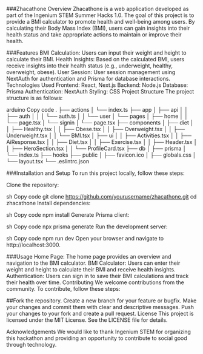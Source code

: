 ###Zhacathone
Overview
Zhacathone is a web application developed as part of the Ingenium STEM Summer Hacks 1.0. The goal of this project is to provide a BMI calculator to promote health and well-being among users. By calculating their Body Mass Index (BMI), users can gain insights into their health status and take appropriate actions to maintain or improve their health.

###Features
BMI Calculation: Users can input their weight and height to calculate their BMI.
Health Insights: Based on the calculated BMI, users receive insights into their health status (e.g., underweight, healthy, overweight, obese).
User Session: User session management using NextAuth for authentication and Prisma for database interactions.
Technologies Used
Frontend: React, Next.js
Backend: Node.js
Database: Prisma
Authentication: NextAuth
Styling: CSS
Project Structure
The project structure is as follows:

arduino
Copy code
.
├── actions
│   └── index.ts
├── app
│   ├── api
│   │   ├── auth
│   │   │   └── auth.ts
│   │   └── user
│   └── pages
│       ├── home
│       │   └── page.tsx
│       └── signin
│           └── page.tsx
├── components
│   ├── diet
│   │   ├── Healthy.tsx
│   │   ├── Obese.tsx
│   │   ├── Overweight.tsx
│   │   ├── Underweight.tsx
│   │   └── BMI.tsx
│   ├── ui
│   │   ├── Activities.tsx
│   │   ├── AiResponse.tsx
│   │   ├── Diet.tsx
│   │   ├── Exercise.tsx
│   │   ├── Header.tsx
│   │   ├── HeroSection.tsx
│   │   └── ProfileCard.tsx
├── db
│   ├── prisma
│   └── index.ts
├── hooks
├── public
│   ├── favicon.ico
│   ├── globals.css
│   └── layout.tsx
└── .eslintrc.json


###Installation and Setup
To run this project locally, follow these steps:

Clone the repository:

sh
Copy code
git clone https://github.com/yourusername/zhacathone.git
cd zhacathone
Install dependencies:

sh
Copy code
npm install
Generate Prisma client:

sh
Copy code
npx prisma generate
Run the development server:

sh
Copy code
npm run dev
Open your browser and navigate to http://localhost:3000.

###Usage
Home Page: The home page provides an overview and navigation to the BMI calculator.
BMI Calculator: Users can enter their weight and height to calculate their BMI and receive health insights.
Authentication: Users can sign in to save their BMI calculations and track their health over time.
Contributing
We welcome contributions from the community. To contribute, follow these steps:

##Fork the repository.
Create a new branch for your feature or bugfix.
Make your changes and commit them with clear and descriptive messages.
Push your changes to your fork and create a pull request.
License
This project is licensed under the MIT License. See the LICENSE file for details.

Acknowledgements
We would like to thank Ingenium STEM for organizing this hackathon and providing an opportunity to contribute to social good through technology.

